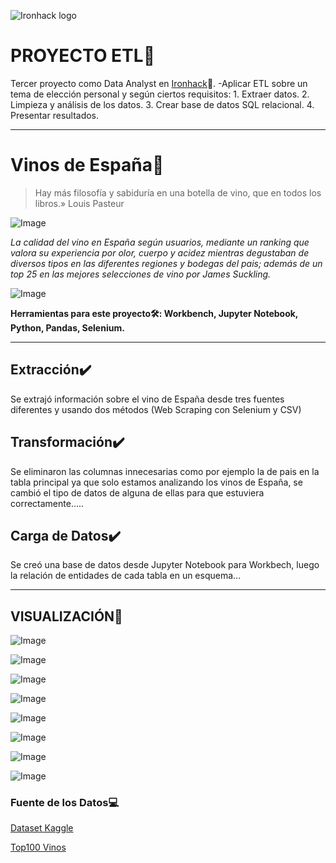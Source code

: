 ![Ironhack logo](https://i.imgur.com/1QgrNNw.png) 
# PROYECTO ETL:pushpin:
Tercer proyecto como Data Analyst en [Ironhack](https://www.ironhack.com/):snake:. 
    -Aplicar ETL sobre un tema de elección personal y según ciertos requisitos:
        1. Extraer datos.
        2. Limpieza y análisis de los datos.
        3. Crear base de datos SQL relacional.
        4. Presentar resultados.

---
# Vinos de España:wine_glass:
>Hay más filosofía y sabiduría en una botella de vino, que en todos los libros.» Louis Pasteur

![Image](https://github.com/OrianAmpuero/PROJECT-3/blob/main/IMAGES/wines.jpg)

*La calidad del vino en España según usuarios, mediante un ranking que valora su experiencia por olor, cuerpo y acidez mientras degustaban de diversos tipos en las diferentes regiones y bodegas del pais; además de un top 25 en las mejores selecciones de vino por James Suckling.*

![Image](https://github.com/OrianAmpuero/PROJECT-3/blob/main/IMAGES/mapa%20de%20vino.jpg)



<b> Herramientas para este proyecto🛠: Workbench, Jupyter Notebook, Python, Pandas, Selenium.</b>

---

## Extracción:heavy_check_mark:
Se extrajó información sobre el vino de España desde tres fuentes diferentes y usando dos métodos (Web Scraping con Selenium y CSV)

## Transformación:heavy_check_mark:
Se eliminaron las columnas innecesarias como por ejemplo la de pais en la tabla principal ya que solo estamos analizando los vinos de España, se cambió el tipo de datos de alguna de ellas para que estuviera correctamente.....

## Carga de Datos:heavy_check_mark:
Se creó una base de datos desde Jupyter Notebook para Workbech, luego la relación de entidades de cada tabla en un esquema...


---


## VISUALIZACIÓN:dart:

![Image](https://github.com/OrianAmpuero/PROJECT-3/blob/main/IMAGES/top%2020%20bodegas%20por%20numero%20total%20de%20vinos.jpg)


![Image](https://github.com/OrianAmpuero/PROJECT-3/blob/main/IMAGES/top%2020%20bodegas%20por%20precio%20medio.jpg)


![Image](https://github.com/OrianAmpuero/PROJECT-3/blob/main/IMAGES/top%2020%20regiones%20por%20precio%20promedio.jpg)


![Image](https://github.com/OrianAmpuero/PROJECT-3/blob/main/IMAGES/tipo%20de%20vino%20-%20precio%20medio.jpg)


![Image](https://github.com/OrianAmpuero/PROJECT-3/blob/main/IMAGES/tipo%20de%20vino%20-%20opini%C3%B3n%20usuario.jpg)


![Image](https://github.com/OrianAmpuero/PROJECT-3/blob/main/IMAGES/precio%20de%20vino%20-%20a%C3%B1o%20que%20se%20recolect%C3%B3%20uva.jpg)


![Image](https://github.com/OrianAmpuero/PROJECT-3/blob/main/IMAGES/tipo%20de%20vino%20-%20precio.jpg)



![Image](https://github.com/OrianAmpuero/PROJECT-3/blob/main/IMAGES/precio%20-%20puntaje%20del%20usuario.jpg)



### Fuente de los Datos:computer:

[Dataset Kaggle](https://www.kaggle.com/datasets/fedesoriano/spanish-wine-quality-dataset)

[Top100 Vinos](https://www.bdelvino.com/2019/12/10/top-100-espana-james-suckling/)